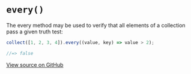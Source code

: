# `every()`

The every method may be used to verify that all elements of a collection pass a given truth test:

```js
collect([1, 2, 3, 4]).every((value, key) => value > 2);

//=> false
```




[View source on GitHub](https://github.com/ecrmnn/collect.js/blob/master/src/methods/every.js)